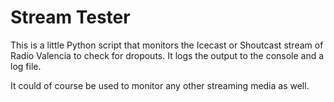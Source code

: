 # Stream Tester

This is a little Python script that monitors the Icecast or Shoutcast stream of Radio Valencia to check for dropouts. It logs the output to the console and a log file.

It could of course be used to monitor any other streaming media as well.


